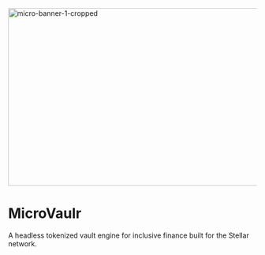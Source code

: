 <img width="1536" height="360" alt="micro-banner-1-cropped" src="https://github.com/user-attachments/assets/ca329f67-5857-4a46-9cea-9d38235551df" />

# MicroVaulr
A headless tokenized vault engine for inclusive finance built for the Stellar network.
